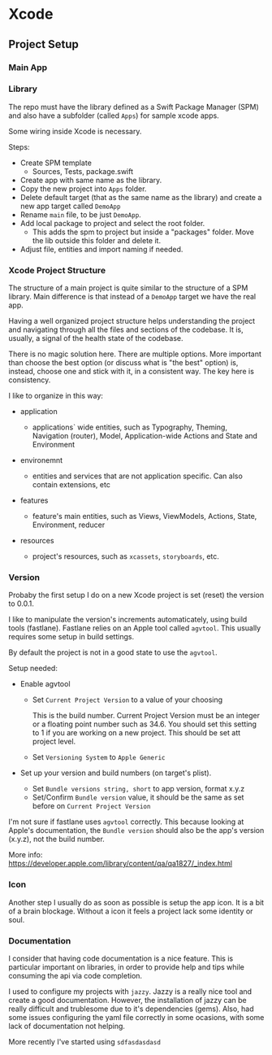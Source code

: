 # Xcode

## Project Setup

### Main App



### Library

The repo must have the library defined as a Swift Package Manager (SPM) and also have a subfolder (called `Apps`) for sample xcode apps.

Some wiring inside Xcode is necessary.

Steps:

- Create SPM template
  - Sources, Tests, package.swift
- Create app with same name as the library.
- Copy the new project into `Apps` folder.
- Delete default target (that as the same name as the library) and create a new app target called `DemoApp`
- Rename `main` file, to be just `DemoApp`.
- Add local package to project and select the root folder.
  - This adds the spm to project but inside a "packages" folder. Move the lib outside this folder and delete it.
- Adjust file, entities and import naming if needed.

### Xcode Project Structure

The structure of a main project is quite similar to the structure of a SPM library. Main difference is that instead of a `DemoApp` target we have the real app.




Having a well organized project structure helps understanding the project and navigating through all the files and sections of the codebase. It is, usually, a signal of the health state of the codebase.

There is no magic solution here. There are multiple options. More important than choose the best option (or discuss what is "the best" option) is, instead, choose one and stick with it, in a consistent way. The key here is consistency.

I like to organize in this way:

- application
  - applications` wide entities, such as Typography, Theming, Navigation (router), Model, Application-wide Actions and State and Environment

- environemnt
  - entities and services that are not application specific. Can also contain extensions, etc

- features
  - feature's main entities, such as Views, ViewModels, Actions, State, Environment, reducer

- resources
  - project's resources, such as `xcassets`, `storyboards`, etc.


### Version

Probaby the first setup I do on a new Xcode project is set (reset) the version to 0.0.1.

I like to manipulate the version's increments automaticately, using build tools (fastlane). Fastlane relies on an Apple tool called `agvtool`. This usually requires some setup in build settings.

By default the project is not in a good state to use the `agvtool`.

Setup needed:

- Enable agvtool
  - Set `Current Project Version` to a value of your choosing

    This is the build number. Current Project Version must be an integer or a floating point number such as 34.6. You should set this setting to 1 if you are working on a new project. This should be set att project level.

  - Set `Versioning System` to `Apple Generic`

- Set up your version and build numbers (on target's plist).
  - Set `Bundle versions string, short` to app version, format x.y.z
  - Set/Confirm `Bundle version` value, it should be the same as set before on `Current Project Version`

I'm not sure if fastlane uses `agvtool` correctly. This because looking at Apple's documentation, the `Bundle version` should also be the app's version (x.y.z), not the build number.

More info: https://developer.apple.com/library/content/qa/qa1827/_index.html

### Icon

Another step I usually do as soon as possible is setup the app icon. It is a bit of a brain blockage. Without a icon it feels a project lack some identity or soul.

### Documentation

I consider that having code documentation is a nice feature. This is particular important on libraries, in order to provide help and tips while consuming the api via code completion.

I used to configure my projects with `jazzy`. Jazzy is a really nice tool and create a good documentation. However, the installation of jazzy can be really difficult and trublesome due to it's dependencies (gems). Also, had some issues configuring the yaml file correctly in some ocasions, with some lack of documentation not helping.

More recently I've started using `sdfasdasdasd`
